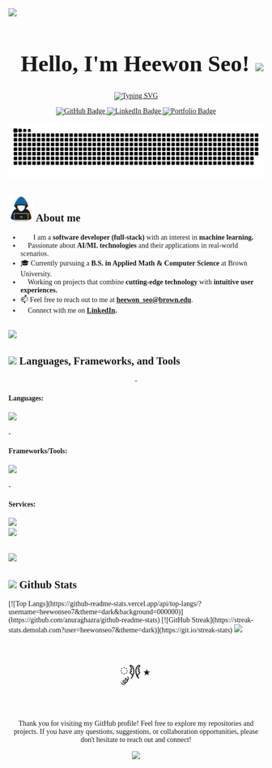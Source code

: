 <!--Heewon Seo's Profile Page-->
<div style="font-family:Garamond">
   <!-- Header text -->
   <img src="https://user-images.githubusercontent.com/73097560/115834477-dbab4500-a447-11eb-908a-139a6edaec5c.gif">
   <div id="user-content-toc">
   <ul align="center">
         <h1 align="center" style="font-size: 45px"><b>Hello, I'm Heewon Seo! </b>
         <img src="https://media.giphy.com/media/hvRJCLFzcasrR4ia7z/giphy.gif" width="35">
   </ul>
   </div>
   <!-- Typing svg -->
   <p align="center">
      <a href="https://git.io/typing-svg"><img src="https://readme-typing-svg.demolab.com?font=Fira+Code&size=38&pause=700&duration=3000&center=true&vCenter=true&width=620&height=60&lines=Heewon+Seo;Software+Developer;Machine+Learning+Enthusiast;" alt="Typing SVG" /></a>
   </p>
   <!-- Badges  -->
   <div id="badges" align="center">
      <a href="https://github.com/heewonseo7">
      <img src="https://img.shields.io/badge/GitHub-100000?style=for-the-badge&logo=github&logoColor=white" alt="GitHub Badge"/>
      </a>
      <a href="https://shorturl.at/DHy1o">
         <img src="https://img.shields.io/badge/LinkedIn-blue?style=for-the-badge&logo=linkedin&logoColor=white" alt="LinkedIn Badge"/>
      </a>
      <a href="https://heewonseo7.github.io/portfolio/">
         <img src="https://img.shields.io/badge/website-000000?style=for-the-badge&logo=About.me&logoColor=white" alt="Portfolio Badge"/>
      </a>
   </div>
   <br>
   <!-- Snake svg  -->
   <div align="center">
      <img src="Assets/grid-snake.svg" alt="snake" />
   </div>
   <!-- General Information -->
   <h2>
     <picture>
       <img src="Assets/about_me.gif" width="50px">
     </picture>
     <b>About me</b>
   </h2>
   
   - 👩‍💻 I am a **software developer (full-stack)** with an interest in **machine learning.**
   - 🌱 Passionate about **AI/ML technologies** and their applications in real-world scenarios.
   - 🎓 Currently pursuing a **B.S. in Applied Math & Computer Science** at Brown University.
   - 🚀 Working on projects that combine **cutting-edge technology** with **intuitive user experiences.**
   - 📫 Feel free to reach out to me at **heewon_seo@brown.edu**.
   - 👥 Connect with me on **[LinkedIn](https://shorturl.at/DHy1o).**
   <br>
   <img src="https://user-images.githubusercontent.com/73097560/115834477-dbab4500-a447-11eb-908a-139a6edaec5c.gif">
   <!-- Languages/Frameworks/Tools -->
   <h2>
     <img src="https://media2.giphy.com/media/QssGEmpkyEOhBCb7e1/giphy.gif?cid=ecf05e47a0n3gi1bfqntqmob8g9aid1oyj2wr3ds3mg700bl&rid=giphy.gif" width="50px">
     <b>Languages, Frameworks, and Tools</b>
   </h2>
   
   <div>
   <p align="center">
   - <h4> Languages: </h4>
      <p align="left">
         <a href="https://skillicons.dev">
         <img src="https://skillicons.dev/icons?i=py,js,ts,java,cpp,html,css,&perline=8" />
         </a>
      </p>
   - <h4> Frameworks/Tools: </h4>
      <p align="left">
         <a href="https://skillicons.dev">
         <img src="https://skillicons.dev/icons?i=pytorch,tensorflow,react,nodejs,express,django,flask,bootstrap,redux&perline=9" />
         </a>
      </p>
   - <h4> Services: </h4>
      <p align="left" >
         <a href="https://skillicons.dev">
            <img src="https://skillicons.dev/icons?i=aws,docker,firebase,postgres,mongodb,&perline=6" />
            <br>
            <img src="https://skillicons.dev/icons?i=git,github,vscode,figma&perline=5" />
         </a>
      </p>
   </div>
      
   <br>
   <img src="https://user-images.githubusercontent.com/73097560/115834477-dbab4500-a447-11eb-908a-139a6edaec5c.gif">
   <!-- GitHub Stats -->
   <h2>
     <img src="https://media.giphy.com/media/iY8CRBdQXODJSCERIr/giphy.gif" width="35px">
     <b>Github Stats</b>
   </h2>

   <div style="display:inline">
      [![Top Langs](https://github-readme-stats.vercel.app/api/top-langs/?username=heewonseo7&theme=dark&background=000000)](https://github.com/anuraghazra/github-readme-stats)
      [![GitHub Streak](https://streak-stats.demolab.com?user=heewonseo7&theme=dark)](https://git.io/streak-stats)
   </div>
   
   <img src="https://user-images.githubusercontent.com/73097560/115834477-dbab4500-a447-11eb-908a-139a6edaec5c.gif">
   <!--end message -->
   <div align="center">
   <p style="font-size: 35px">
   𐦍༘⋆
   </p>
   <p>
   Thank you for visiting my GitHub profile! Feel free to explore my repositories and projects. If you have any questions, suggestions, or collaboration opportunities, please don't hesitate to reach out and connect!
   </p>
   
   [![](https://visitcount.itsvg.in/api?id=heewonseo7&label=Profile%20Views&color=6&icon=0&pretty=true)](https://visitcount.itsvg.in)
   </div>
</div>
